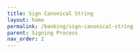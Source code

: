 ```yaml
---
title: Sign Canonical String
layout: home
permalink: /banking/sign-canonical-string
parent: Signing Process
nav_order: 2
---
```

